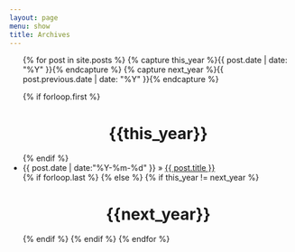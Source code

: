 ```yaml
---
layout: page
menu: show
title: Archives
---
```


<div class="archives">
<ul>
{% for post in site.posts  %}
{% capture this_year %}{{ post.date | date: "%Y" }}{% endcapture %}
{% capture next_year %}{{ post.previous.date | date: "%Y" }}{% endcapture %}

{% if forloop.first %}
<div id='hr_dotted'></div>
<center><p><h1>{{this_year}}</h1></p></center>
<div id='hr_dotted'></div>
{% endif %}
<li><span class='left_0'>{{ post.date | date:"%Y-%m-%d" }} <span class='postName'>&raquo; <a href="{{ post.url }}">{{ post.title }}</a></span></span></li>
{% if forloop.last %}
{% else %}
{% if this_year != next_year %}
<div id='hr_dotted'></div>
<center><p><h1>{{next_year}}</h1></p></center>
<div id='hr_dotted'></div>
{% endif %}
{% endif %}
{% endfor %}
</ul>
</div>
